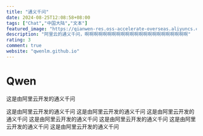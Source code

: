 ```yaml
---
title: "通义千问"
date: 2024-08-25T12:08:58+08:00
tags: ["Chat","中国大陆","文本"]
featured_image: "https://qianwen-res.oss-accelerate-overseas.aliyuncs.com/assets/blog/qwen2/qwen.jpg#center"
description: "阿里云的通义千问，啊啊啊啊啊啊啊啊啊啊啊啊啊啊啊啊啊啊啊啊啊啊啊"
rating: 3
comment: true
website: "qwenlm.github.io"
---
```


# Qwen

这是由阿里云开发的通义千问

这是由阿里云开发的通义千问
这是由阿里云开发的通义千问
这是由阿里云开发的通义千问
这是由阿里云开发的通义千问
这是由阿里云开发的通义千问
这是由阿里云开发的通义千问
这是由阿里云开发的通义千问
